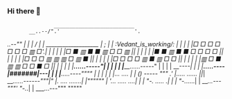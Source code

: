 ### Hi there 👋
                   __________________________
           __..--/".'                        '.
   __..--""      | |                          |
 /               | |    ___________________   |
;                | |   :_Vedant_is_working__/:  |
|                | |   |□ □ □ □ □ □ □ ▥ □'.|  |
|                | |   |□ ■ ▥ ■ ■ ▥ □ □ ▥ || |
|                | |   |■ ■ ▥ ■ ■ □ □ □ □ ||  |
|                | |   |□ □ □ ▥ ▥ ▥ □ ▥ ■ || |
|                | |   |□ □ □ □ ▥ ■ ▥ □ □ ||  |
|                | |   |▥ □ ■ ▥ ▥ □ □ ■ □ || |
|                | |   |______......-----"|  |
|                | |   |_______......-----"   |
|                | |                  ____----|
|                | |_____.....----|#######|---|
|                | |______.....----""""       |
|                | |                          |
|... ....        | |  () ----- """           .'
|..... ......  ||_|    ____......------"""|"
|. .... .......| |""""""                   |
'... ..... ....| |                         |
  "-._ .....  .| |                         |
      "-._.....| |             ___...---"""'
          "-._.| | ___...---"""
              """""

<!--
**vedant1101/vedant1101** is a ✨ _special_ ✨ repository because its `README.md` (this file) appears on your GitHub profile.

Here are some ideas to get you started:

- 🔭 I’m currently working on ...
- 🌱 I’m currently learning ...
- 👯 I’m looking to collaborate on ...
- 🤔 I’m looking for help with ...
- 💬 Ask me about ...
- 📫 How to reach me: ...
- 😄 Pronouns: ...
- ⚡ Fun fact: ...
-->

